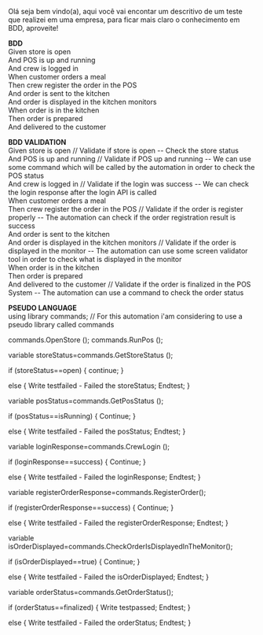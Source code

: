 Olá seja bem vindo(a), aqui você vai encontar um descritivo de um teste que realizei em uma empresa, para ficar mais claro o conhecimento em BDD, aproveite!

<strong>BDD</strong>
<br>Given store is open
<br>And POS is up and running
<br>And crew is logged in 
<br>When customer orders a meal
<br>Then crew register the order in the POS
<br>And order is sent to the kitchen
<br>And order is displayed in the kitchen monitors
<br>When order is in the kitchen
<br>Then order is prepared
<br>And delivered to the customer</br>

<strong>BDD VALIDATION</strong>
<br>Given store is open // Validate if store is open -- Check the store status
<br>And POS is up and running // Validate if POS up and running -- We can use some command which will be called by the automation in order to check the POS status
<br>And crew is logged in // Validate if the login was success -- We can check the login response after the login API is called
<br>When customer orders a meal
<br>Then crew register the order in the POS // Validate if the order is register properly -- The automation can check if the order registration result is success
<br>And order is sent to the kitchen
<br>And order is displayed in the kitchen monitors // Validate if the order is displayed in the monitor -- The automation can use some screen validator tool in order to check what is displayed in the monitor
<br>When order is in the kitchen
<br>Then order is prepared 
<br>And delivered to the customer // Validate if the order is finalized in the POS System -- The automation can use a command to check the order status</br>

<strong>PSEUDO LANGUAGE</strong>
  <br>using library commands; // For this automation i'am considering to use a pseudo library called commands</br>

commands.OpenStore ();
commands.RunPos ();

variable storeStatus=commands.GetStoreStatus ();

 if (storeStatus==open) { 
   continue;
 }
  
  else { 
    Write testfailed - Failed the storeStatus;
    Endtest;
  }

variable posStatus=commands.GetPosStatus ();

 if (posStatus==isRunning) { 
   Continue;
 }
  
  else { 
    Write testfailed - Failed the posStatus;
    Endtest;
  }

variable loginResponse=commands.CrewLogin ();

 if (loginResponse==success) { 
   Continue;
 }
  
  else { 
    Write testfailed - Failed the loginResponse;
    Endtest;
  }

variable registerOrderResponse=commands.RegisterOrder();

 if (registerOrderResponse==success) { 
   Continue;
 }
  
  else { 
    Write testfailed - Failed the registerOrderResponse;
    Endtest;
  }

variable isOrderDisplayed=commands.CheckOrderIsDisplayedInTheMonitor();

if (isOrderDisplayed==true) { 
   Continue;
 }
  
  else { 
    Write testfailed - Failed the isOrderDisplayed;
    Endtest;
  }

variable orderStatus=commands.GetOrderStatus();

if (orderStatus==finalized) { 
    Write testpassed;
    Endtest;
}

else {
    Write testfailed - Failed the orderStatus;
    Endtest;
}
